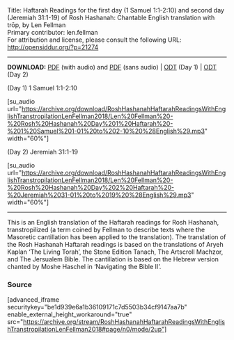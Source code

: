 <html>
<head></head>
<body>
Title: Haftarah Readings for the first day (1 Samuel 1:1-2:10) and second day (Jeremiah 31:1-19) of Rosh Hashanah: Chantable English translation with trōp, by Len Fellman<br />
Primary contributor: len.fellman<br />
For attribution and license, please consult the following URL: <a href="http://opensiddur.org/?p=21274">http://opensiddur.org/?p=21274</a>
<p />
<hr />

<style type="text/css" media="all">.printfriendly {display: none!important;}</style>

<strong>DOWNLOAD:</strong> <a href="https://opensiddur.org/wp-content/uploads/2018/08/Rosh-Hashanah-Haftarah-Readings-in-English-transtropilation-with-audio-Len-Fellman-2018.pdf">PDF</a> (with audio) and <a href="https://opensiddur.org/wp-content/uploads/2018/08/Rosh-Hashanah-Haftarah-Readings-in-English-transtropilation-Len-Fellman-2018.pdf">PDF</a> (sans audio) | <a href="https://opensiddur.org/wp-content/uploads/2018/08/Rosh-Hashanah-Haftarah-Reading-Day-1-1-Samuel-1-01-to-2-10-in-English-transtropilation-Len-Fellman-2018.odt">ODT</a> (Day 1) | <a href="https://opensiddur.org/wp-content/uploads/2018/08/Rosh-Hashanah-Haftarah-Reading-Day-2-Jeremiah-31-1-19-in-English-transtropilation-Len-Fellman-2018.odt">ODT</a> (Day 2)

(Day 1) 1 Samuel 1:1-2:10

[su_audio url="https://archive.org/download/RoshHashanahHaftarahReadingsWithEnglishTranstropilationLenFellman2018/Len%20Fellman%20-%20Rosh%20Hashanah%20Day%201%20Haftarah%20-%201%20Samuel%201-01%20to%202-10%20%28English%29.mp3" width="60%"]


(Day 2) Jeremiah 31:1-19

[su_audio url="https://archive.org/download/RoshHashanahHaftarahReadingsWithEnglishTranstropilationLenFellman2018/Len%20Fellman%20-%20Rosh%20Hashanah%20Day%202%20Haftarah%20-%20Jeremiah%2031-01%20to%2019%20%28English%29.mp3" width="60%"]


<hr />

This is an English translation of the Haftarah readings for Rosh Hashanah, transtropilized (a term coined by Fellman to describe texts where the Masoretic cantillation has been applied to the translation). The translation of the Rosh Hashanah Haftarah readings is based on the translations of Aryeh Kaplan ‘The Living Torah’, the Stone Edition Tanach, The Artscroll Machzor, and The Jersualem Bible. The cantillation is based on the Hebrew version chanted by Moshe Haschel in ‘Navigating the Bible II’.

<h3>Source</h3>

[advanced_iframe securitykey="be1d939e6a1b36109171c7d5503b34cf9147aa7b" enable_external_height_workaround="true" src="https://archive.org/stream/RoshHashanahHaftarahReadingsWithEnglishTranstropilationLenFellman2018#page/n0/mode/2up"]


</body>
</html>